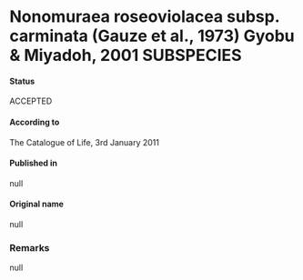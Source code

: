 # Nonomuraea roseoviolacea subsp. carminata (Gauze et al., 1973) Gyobu & Miyadoh, 2001 SUBSPECIES

#### Status
ACCEPTED

#### According to
The Catalogue of Life, 3rd January 2011

#### Published in
null

#### Original name
null

### Remarks
null